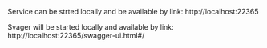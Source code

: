 
Service can be strted locally and be available by link:
http://localhost:22365

Svager will be started locally and available by link:
http://localhost:22365/swagger-ui.html#/
